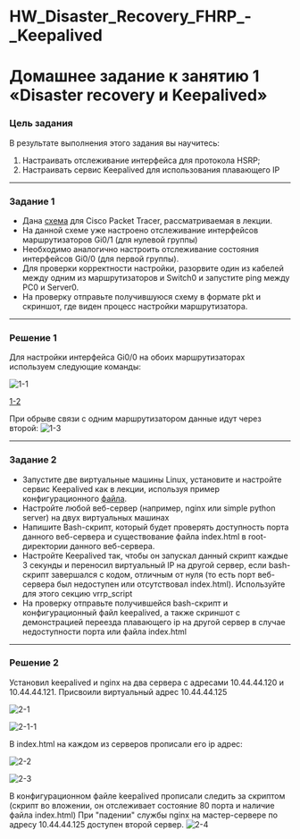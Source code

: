 # HW_Disaster_Recovery_FHRP_-_Keepalived

# Домашнее задание к занятию 1 «Disaster recovery и Keepalived»

### Цель задания
В результате выполнения этого задания вы научитесь:
1. Настраивать отслеживание интерфейса для протокола HSRP;
2. Настраивать сервис Keepalived для использования плавающего IP

------
### Задание 1
- Дана [схема](1/hsrp_advanced.pkt) для Cisco Packet Tracer, рассматриваемая в лекции.
- На данной схеме уже настроено отслеживание интерфейсов маршрутизаторов Gi0/1 (для нулевой группы)
- Необходимо аналогично настроить отслеживание состояния интерфейсов Gi0/0 (для первой группы).
- Для проверки корректности настройки, разорвите один из кабелей между одним из маршрутизаторов и Switch0 и запустите ping между PC0 и Server0.
- На проверку отправьте получившуюся схему в формате pkt и скриншот, где виден процесс настройки маршрутизатора.

------

### Решение 1

Для настройки интерфейса Gi0/0 на обоих маршрутизаторах используем следующие команды:

![1-1](https://github.com/SKA1010/HW_Disaster_Recovery_FHRP_-_Keepalived/assets/125235217/07047bf6-ebea-4690-bc71-5e57a8777b89)



[1-2](https://github.com/SKA1010/HW_Disaster_Recovery_FHRP_-_Keepalived/assets/125235217/19fb92a8-77a1-4d0b-8858-0da2699a3581)


При обрыве связи с одним маршрутизатором данные идут через второй:
![1-3](https://github.com/SKA1010/HW_Disaster_Recovery_FHRP_-_Keepalived/assets/125235217/ddf9cc88-409e-43fd-b62a-b1ea8d81f78f)



------
### Задание 2
- Запустите две виртуальные машины Linux, установите и настройте сервис Keepalived как в лекции, используя пример конфигурационного [файла](1/keepalived-simple.conf).
- Настройте любой веб-сервер (например, nginx или simple python server) на двух виртуальных машинах
- Напишите Bash-скрипт, который будет проверять доступность порта данного веб-сервера и существование файла index.html в root-директории данного веб-сервера.
- Настройте Keepalived так, чтобы он запускал данный скрипт каждые 3 секунды и переносил виртуальный IP на другой сервер, если bash-скрипт завершался с кодом, отличным от нуля (то есть порт веб-сервера был недоступен или отсутствовал index.html). Используйте для этого секцию vrrp_script
- На проверку отправьте получившейся bash-скрипт и конфигурационный файл keepalived, а также скриншот с демонстрацией переезда плавающего ip на другой сервер в случае недоступности порта или файла index.html

------

### Решение 2 

Установил keepalived и nginx на два сервера с адресами 10.44.44.120 и 10.44.44.121. Присвоили виртуальный адрес 10.44.44.125

![2-1](https://github.com/SKA1010/HW_Disaster_Recovery_FHRP_-_Keepalived/assets/125235217/8e28fa96-db22-4b29-bc65-126a6a7af020)


![2-1-1](https://github.com/SKA1010/HW_Disaster_Recovery_FHRP_-_Keepalived/assets/125235217/47393eed-837b-4fec-aafc-c3e484bd52f5)


В index.html на каждом из серверов прописали его ip адрес:

![2-2](https://github.com/SKA1010/HW_Disaster_Recovery_FHRP_-_Keepalived/assets/125235217/f9486a2a-489d-4536-8809-94ec4ace2b1d)

![2-3](https://github.com/SKA1010/HW_Disaster_Recovery_FHRP_-_Keepalived/assets/125235217/d9cae7ed-e970-4eda-a8a1-cb2bd7e68fda)

В конфигурационном файле keepalived прописали следить за скриптом (скрипт во вложении, он отслеживает состояние 80 порта и наличие файла index.html)
При "падении" службы nginx на мастер-сервере по адресу 10.44.44.125 доступен второй сервер.
![2-4](https://github.com/SKA1010/HW_Disaster_Recovery_FHRP_-_Keepalived/assets/125235217/d64dfd62-a855-4ea1-8b4b-c6e92b187508)



